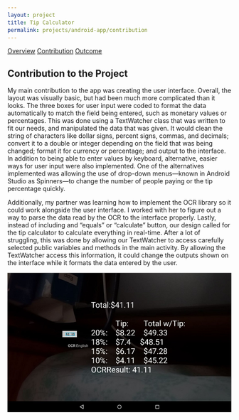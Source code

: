 ```yaml
---
layout: project
title: Tip Calculator
permalink: projects/android-app/contribution
---
```


<div class="ui three item menu">
  <a href="/projects/android-app/overview" class="item">Overview</a>
  <a href="/projects/android-app/contribution" class="active item">Contribution</a>
  <a href="/projects/android-app/outcome" class="item">Outcome</a>
</div>

<h2>Contribution to the Project</h2>
<p>
My main contribution to the app was creating the user interface. Overall, the layout was visually basic, but had been much more complicated than it looks. The three boxes for user input were coded to format the data automatically to match the field being entered, such as monetary values or percentages. This was done using a TextWatcher class that was written to fit our needs, and manipulated the data that was given. It would clean the string of characters like dollar signs, percent signs, commas, and decimals; convert it to a double or integer depending on the field that was being changed; format it for currency or percentage; and output to the interface. In addition to being able to enter values by keyboard, alternative, easier ways for user input were also implemented. One of the alternatives implemented was allowing the use of drop-down menus—known in Android Studio as Spinners—to change the number of people paying or the tip percentage quickly. 
</p>
<p>
Additionally, my partner was learning how to implement the OCR library so it could work alongside the user interface. I worked with her to figure out a way to parse the data read by the OCR to the interface properly. Lastly, instead of including and “equals” or “calculate” button, our design called for the tip calculator to calculate everything in real-time. After a lot of struggling, this was done by allowing our TextWatcher to access carefully selected public variables and methods in the main activity. By allowing the TextWatcher access this information, it could change the outputs shown on the interface while it formats the data entered by the user.
</p>

<img class="ui large centered rounded image" src="/images/android-app/android-app-ocr.png">
